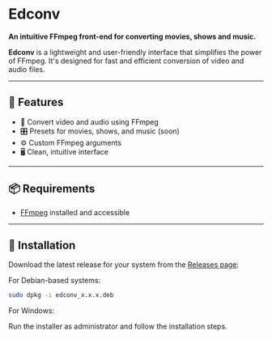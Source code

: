 # Edconv

**An intuitive FFmpeg front-end for converting movies, shows and music.**

**Edconv** is a lightweight and user-friendly interface that simplifies the power of FFmpeg. It's designed for fast and efficient conversion of video and audio files.

---

## 🚀 Features

- 🎥 Convert video and audio using FFmpeg
- 🎛️ Presets for movies, shows, and music (soon)
- ⚙️ Custom FFmpeg arguments
- 🖥️ Clean, intuitive interface

---

## 📦 Requirements

- [FFmpeg](https://ffmpeg.org/download.html) installed and accessible

---

## 🔧 Installation

Download the latest release for your system from the [Releases page](https://github.com/seu-usuario/edconv/releases):

For Debian-based systems:  
```bash
sudo dpkg -i edconv_x.x.x.deb
```

For Windows:  

Run the installer as administrator and follow the installation steps.
